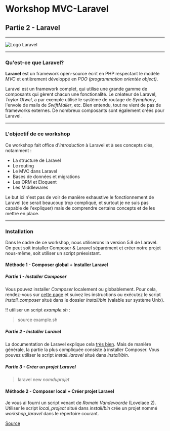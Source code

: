 # Workshop MVC-Laravel

## Partie 2 - Laravel

---

![Logo Laravel](https://www.ladybirdweb.com/wp-content/uploads/2016/03/laravel-1.png)

---

### Qu'est-ce que Laravel?

**Laravel** est un framework open-source écrit en PHP respectant le modèle _MVC_ et entièrement développé en _POO (programmation orientée object)_.

Laravel est un framework complet, qui utilise une grande gamme de composants qui gèrent chacun une fonctionalité. Le créateur de Laravel, _Taylor Otwel_, a par exemple utilisé le système de routage de _Symphony_, l'envoie de mails de _SwiftMailer_, etc. Bien entendu, tout ne vient de pas de frameworks externes. De nombreux composants sont également créés pour Laravel.

---

### L'objectif de ce workshop

Ce workshop fait office d'_introduction_ à Laravel et à ses concepts clés, notamment :
- La structure de Laravel
- Le routing
- Le MVC dans Laravel
- Bases de données et migrations
- Les ORM et Eloquent
- Les Middlewares

Le but ici n'est pas de voir de manière exhaustive le fonctionnement de Laravel (ce serait beaucoup trop compliqué, et surtout je ne suis pas capable de l'expliquer) mais de comprendre certains concepts et de les mettre en place.

---

### Installation

Dans le cadre de ce workshop, nous utiliserons la version 5.8 de Laravel. On peut soit installer Composer & Laravel séparément et créer notre projet nous-même, soit utiliser un script préexistant.

#### Méthode 1 - Composer global + Installer Laravel

##### Partie 1 - Installer Composer

Vous pouvez installer _Composer_ localement ou globablement.
Pour cela, rendez-vous sur [cette page](https://getcomposer.org/doc/00-intro.md) et suivez les instructions ou exécutez le script *install_composer* situé dans le dossier _install/bin_ (valable sur système Unix).

!! utiliser un script _example.sh_ :

> source example.sh

##### Partie 2 - Installer Laravel

La documentation de Laravel explique cela [très bien](https://laravel.com/docs/5.8/installation). Mais de manière générale, la partie la plus compliquée consiste à installer Composer. Vous pouvez utiliser le script *install_laravel* situé dans _install/bin_.

##### Partie 3 - Créer un projet Laravel 

> laravel new _nomduprojet_

#### Méthode 2 - Composer local + Créer projet Laravel

Je vous ai fourni un script venant de _Romain Vandevoorde_ (Lovelace 2). Utiliser le script *local_project* situé dans _install/bin_ crée un projet nommé *workshop_laravel* dans le répertoire courant.

[Source](https://github.com/RomainVandevoorde/Laravel-Workshop/blob/master/laravel-install.sh)